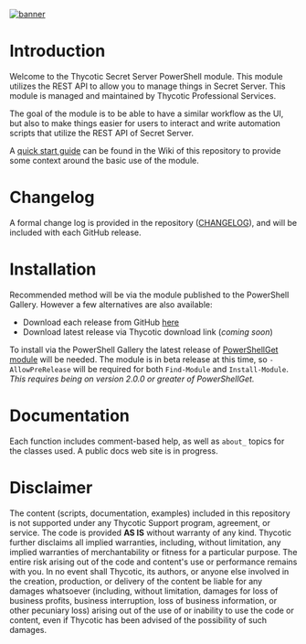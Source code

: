 [![banner][]][Docs]

[banner]:/docs/assets/images/banner_symbol_title.png
[Docs]:https://thycotic-ps.github.io/thycotic.secretserver

# Introduction

Welcome to the Thycotic Secret Server PowerShell module. This module utilizes the REST API to allow you to manage things in Secret Server. This module is managed and maintained by Thycotic Professional Services.

The goal of the module is to be able to have a similar workflow as the UI, but also to make things easier for users to interact and write automation scripts that utilize the REST API of Secret Server.

A [quick start guide](https://github.com/thycotic-ps/thycotic.secretserver/wiki) can be found in the Wiki of this repository to provide some context around the basic use of the module.

# Changelog

A formal change log is provided in the repository ([CHANGELOG](CHANGELOG.md)), and will be included with each GitHub release.

# Installation

Recommended method will be via the module published to the PowerShell Gallery. However a few alternatives are also available:

- Download each release from GitHub [here](https://github.com/thycotic-ps/thycotic.secretserver/releases)
- Download latest release via Thycotic download link (_coming soon_)

To install via the PowerShell Gallery the latest release of [PowerShellGet module](https://docs.microsoft.com/en-us/powershell/scripting/gallery/installing-psget) will be needed. The module is in beta release at this time, so `-AllowPreRelease` will be required for both `Find-Module` and `Install-Module`. _This requires being on version 2.0.0 or greater of PowerShellGet._

# Documentation

Each function includes comment-based help, as well as `about_` topics for the classes used. A public docs web site is in progress.

# Disclaimer

The content (scripts, documentation, examples) included in this repository is not supported under any Thycotic Support program, agreement, or service. The code is provided **AS IS** without warranty of any kind. Thycotic further disclaims all implied warranties, including, without limitation, any implied warranties of merchantability or fitness for a particular purpose. The entire risk arising out of the code and content's use or performance remains with you. In no event shall Thycotic, its authors, or anyone else involved in the creation, production, or delivery of the content be liable for any damages whatsoever (including, without limitation, damages for loss of business profits, business interruption, loss of business information, or other pecuniary loss) arising out of the use of or inability to use the code or content, even if Thycotic has been advised of the possibility of such damages.
